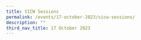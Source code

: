 ```yaml
---
title: SICW Sessions
permalink: /events/17-october-2023/sicw-sessions/
description: ""
third_nav_title: 17 October 2023
---
```

